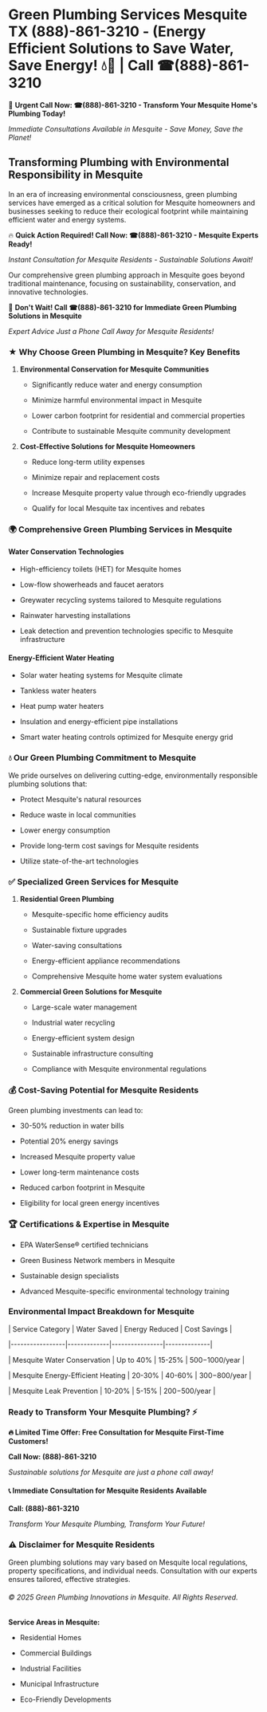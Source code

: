 # Green Plumbing Services Mesquite TX (888)-861-3210 - (Energy Efficient Solutions to Save Water, Save Energy! 💧🌿 | Call ☎(888)-861-3210

🚨 **Urgent Call Now: ☎(888)-861-3210 - Transform Your Mesquite Home's Plumbing Today!**
*Immediate Consultations Available in Mesquite - Save Money, Save the Planet!*

## Transforming Plumbing with Environmental Responsibility in Mesquite

In an era of increasing environmental consciousness, green plumbing services have emerged as a critical solution for Mesquite homeowners and businesses seeking to reduce their ecological footprint while maintaining efficient water and energy systems. 

🔥 **Quick Action Required! Call Now: ☎(888)-861-3210 - Mesquite Experts Ready!**
*Instant Consultation for Mesquite Residents - Sustainable Solutions Await!*

Our comprehensive green plumbing approach in Mesquite goes beyond traditional maintenance, focusing on sustainability, conservation, and innovative technologies.

🚨 **Don't Wait! Call ☎(888)-861-3210 for Immediate Green Plumbing Solutions in Mesquite**
*Expert Advice Just a Phone Call Away for Mesquite Residents!*

### ★ Why Choose Green Plumbing in Mesquite? Key Benefits

1. **Environmental Conservation for Mesquite Communities** 
   - Significantly reduce water and energy consumption
   - Minimize harmful environmental impact in Mesquite
   - Lower carbon footprint for residential and commercial properties
   - Contribute to sustainable Mesquite community development

2. **Cost-Effective Solutions for Mesquite Homeowners** 
   - Reduce long-term utility expenses
   - Minimize repair and replacement costs
   - Increase Mesquite property value through eco-friendly upgrades
   - Qualify for local Mesquite tax incentives and rebates

### 🌍 Comprehensive Green Plumbing Services in Mesquite

#### Water Conservation Technologies
- High-efficiency toilets (HET) for Mesquite homes
- Low-flow showerheads and faucet aerators
- Greywater recycling systems tailored to Mesquite regulations
- Rainwater harvesting installations
- Leak detection and prevention technologies specific to Mesquite infrastructure

#### Energy-Efficient Water Heating
- Solar water heating systems for Mesquite climate
- Tankless water heaters
- Heat pump water heaters
- Insulation and energy-efficient pipe installations
- Smart water heating controls optimized for Mesquite energy grid

### 💧 Our Green Plumbing Commitment to Mesquite

We pride ourselves on delivering cutting-edge, environmentally responsible plumbing solutions that:
- Protect Mesquite's natural resources
- Reduce waste in local communities
- Lower energy consumption
- Provide long-term cost savings for Mesquite residents
- Utilize state-of-the-art technologies

### ✅ Specialized Green Services for Mesquite

1. **Residential Green Plumbing**
   - Mesquite-specific home efficiency audits
   - Sustainable fixture upgrades
   - Water-saving consultations
   - Energy-efficient appliance recommendations
   - Comprehensive Mesquite home water system evaluations

2. **Commercial Green Solutions for Mesquite**
   - Large-scale water management
   - Industrial water recycling
   - Energy-efficient system design
   - Sustainable infrastructure consulting
   - Compliance with Mesquite environmental regulations

### 💰 Cost-Saving Potential for Mesquite Residents

Green plumbing investments can lead to:
- 30-50% reduction in water bills
- Potential 20% energy savings
- Increased Mesquite property value
- Lower long-term maintenance costs
- Reduced carbon footprint in Mesquite
- Eligibility for local green energy incentives

### 🏆 Certifications & Expertise in Mesquite

- EPA WaterSense® certified technicians
- Green Business Network members in Mesquite
- Sustainable design specialists
- Advanced Mesquite-specific environmental technology training

### Environmental Impact Breakdown for Mesquite

| Service Category | Water Saved | Energy Reduced | Cost Savings |
|-----------------|-------------|----------------|--------------|
| Mesquite Water Conservation | Up to 40% | 15-25% | $500-$1000/year |
| Mesquite Energy-Efficient Heating | 20-30% | 40-60% | $300-$800/year |
| Mesquite Leak Prevention | 10-20% | 5-15% | $200-$500/year |

### Ready to Transform Your Mesquite Plumbing? ⚡

**🔥 Limited Time Offer: Free Consultation for Mesquite First-Time Customers!**

**Call Now: (888)-861-3210**
*Sustainable solutions for Mesquite are just a phone call away!*

#### 📞 Immediate Consultation for Mesquite Residents Available

**Call: (888)-861-3210**
*Transform Your Mesquite Plumbing, Transform Your Future!*

### ⚠️ Disclaimer for Mesquite Residents

Green plumbing solutions may vary based on Mesquite local regulations, property specifications, and individual needs. Consultation with our experts ensures tailored, effective strategies.

###### © 2025 Green Plumbing Innovations in Mesquite. All Rights Reserved.

**Service Areas in Mesquite:** 
- Residential Homes
- Commercial Buildings
- Industrial Facilities
- Municipal Infrastructure
- Eco-Friendly Developments